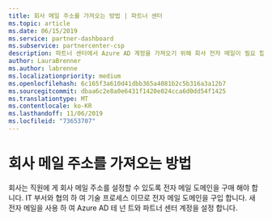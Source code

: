 ```yaml
---
title: 회사 메일 주소를 가져오는 방법 | 파트너 센터
ms.topic: article
ms.date: 06/15/2019
ms.service: partner-dashboard
ms.subservice: partnercenter-csp
description: 파트너 센터에서 Azure AD 계정을 가져오기 위해 회사 전자 메일이 필요 합니다.
author: LauraBrenner
ms.author: labrenne
ms.localizationpriority: medium
ms.openlocfilehash: 6c165f3a610d41dbb365a4081b2c5b316a3a12b7
ms.sourcegitcommit: dbaa6c2e8a0e6431f1420e024cca6d0dd54f1425
ms.translationtype: MT
ms.contentlocale: ko-KR
ms.lasthandoff: 11/06/2019
ms.locfileid: "73653707"
---
```

# <a name="how-to-get-a-work-email-address"></a>회사 메일 주소를 가져오는 방법

회사는 직원에 게 회사 메일 주소를 설정할 수 있도록 전자 메일 도메인을 구매 해야 합니다. IT 부서와 협의 하 여 기술 프로세스 이므로 전자 메일 도메인을 구입 합니다. 새 전자 메일을 사용 하 여 Azure AD 테 넌 트와 파트너 센터 계정을 설정 합니다.
